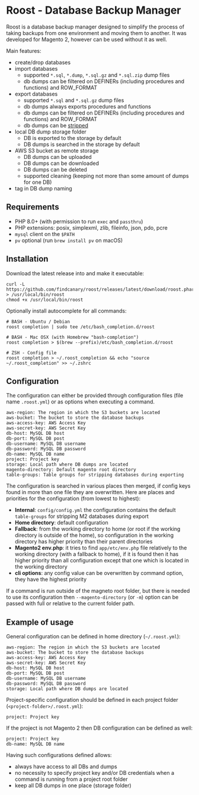 
# Roost - Database Backup Manager

Roost is a database backup manager designed to simplify the process of taking backups from one environment and moving them to another. 
It was developed for Magento 2, however can be used without it as well.

Main features:
* create/drop databases
* import databases
  * supported `*.sql`, `*.dump`, `*.sql.gz` and `*.sql.zip` dump files
  * db dumps can be filtered on DEFINERs (including procedures and functions) and ROW_FORMAT
* export databases
  * supported `*.sql` and `*.sql.gz` dump files
  * db dumps always exports procedures and functions
  * db dumps can be filtered on DEFINERs (including procedures and functions) and ROW_FORMAT
  * db dumps can be [stripped](https://github.com/netz98/n98-magerun/wiki/Stripped-Database-Dumps)
* local DB dump storage folder
  * DB is exported to the storage by default
  * DB dumps is searched in the storage by default
* AWS S3 bucket as remote storage
  * DB dumps can be uploaded
  * DB dumps can be downloaded
  * DB dumps can be deleted
  * supported cleaning (keeping not more than some amount of dumps for one DB)
* tag in DB dump naming


## Requirements

* PHP 8.0+ (with permission to run `exec` and `passthru`)
* PHP extensions: posix, simplexml, zlib, fileinfo, json, pdo, pcre
* `mysql` client on the `$PATH`
* `pv` optional (run `brew install pv` on macOS)


## Installation

Download the latest release into and make it executable:

    curl -L https://github.com/findcanary/roost/releases/latest/download/roost.phar > /usr/local/bin/roost
    chmod +x /usr/local/bin/roost

Optionally install autocomplete for all commands:

    # BASH - Ubuntu / Debian
    roost completion | sudo tee /etc/bash_completion.d/roost

    # BASH - Mac OSX (with Homebrew "bash-completion")
    roost completion > $(brew --prefix)/etc/bash_completion.d/roost

    # ZSH - Config file
    roost completion > ~/.roost_completion && echo "source ~/.roost_completion" >> ~/.zshrc


## Configuration

The configuration can either be provided through configuration files (file name `.roost.yml`) or as options when executing a command.

    aws-region: The region in which the S3 buckets are located
    aws-bucket: The bucket to store the database backups
    aws-access-key: AWS Access Key
    aws-secret-key: AWS Secret Key
    db-host: MySQL DB host
    db-port: MySQL DB post
    db-username: MySQL DB username
    db-password: MySQL DB password
    db-name: MySQL DB name
    project: Project key
    storage: Local path where DB dumps are located
    magento-directory: Default magento root directory
    table-groups: Table groups for stripping databases during exporting

The configuration is searched in various places then merged, if config keys found in more than one file they are overwritten.
Here are places and priorities for the configuration (from lowest to highest):

* **Internal**: `config/config.yml` the configuration contains the default `table-groups` for stripping M2 databases during export
* **Home directory**: default configuration
* **Fallback**: from the working directory to home (or root if the working directory is outside of the home), so configuration in the working directory has higher priority than their parent directories
* **Magento2 env.php**: it tries to find `app/etc/env.php` file relatively to the working directory (with a fallback to home), if it is found then it has higher priority than all configuration except that one which is located in the working directory
* **cli options**: any config value can be overwritten by command option, they have the highest priority

If a command is run outside of the magneto root folder, but there is needed to use its configuration then `--magento-directory` (or `-m`) option can be passed with full or relative to the current folder path.


## Example of usage

General configuration can be defined in home directory (`~/.roost.yml`):

    aws-region: The region in which the S3 buckets are located
    aws-bucket: The bucket to store the database backups
    aws-access-key: AWS Access Key
    aws-secret-key: AWS Secret Key
    db-host: MySQL DB host
    db-port: MySQL DB post
    db-username: MySQL DB username
    db-password: MySQL DB password
    storage: Local path where DB dumps are located

Project-specific configuration should be defined in each project folder (`<project-folder>/.roost.yml`):

    project: Project key
    
If the project is not Magento 2 then DB configuration can be defined as well:

    project: Project key
    db-name: MySQL DB name


Having such configurations defined allows:
* always have access to all DBs and dumps
* no necessity to specify project key and/or DB credentials when a command is running from a project root folder
* keep all DB dumps in one place (storage folder)
